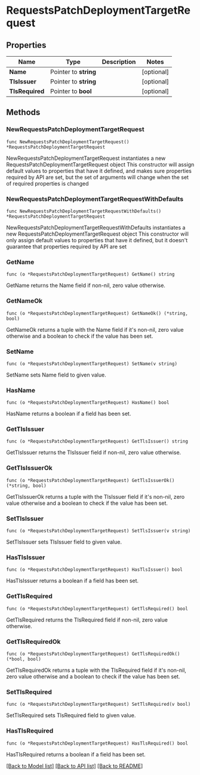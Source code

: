 # RequestsPatchDeploymentTargetRequest

## Properties

Name | Type | Description | Notes
------------ | ------------- | ------------- | -------------
**Name** | Pointer to **string** |  | [optional] 
**TlsIssuer** | Pointer to **string** |  | [optional] 
**TlsRequired** | Pointer to **bool** |  | [optional] 

## Methods

### NewRequestsPatchDeploymentTargetRequest

`func NewRequestsPatchDeploymentTargetRequest() *RequestsPatchDeploymentTargetRequest`

NewRequestsPatchDeploymentTargetRequest instantiates a new RequestsPatchDeploymentTargetRequest object
This constructor will assign default values to properties that have it defined,
and makes sure properties required by API are set, but the set of arguments
will change when the set of required properties is changed

### NewRequestsPatchDeploymentTargetRequestWithDefaults

`func NewRequestsPatchDeploymentTargetRequestWithDefaults() *RequestsPatchDeploymentTargetRequest`

NewRequestsPatchDeploymentTargetRequestWithDefaults instantiates a new RequestsPatchDeploymentTargetRequest object
This constructor will only assign default values to properties that have it defined,
but it doesn't guarantee that properties required by API are set

### GetName

`func (o *RequestsPatchDeploymentTargetRequest) GetName() string`

GetName returns the Name field if non-nil, zero value otherwise.

### GetNameOk

`func (o *RequestsPatchDeploymentTargetRequest) GetNameOk() (*string, bool)`

GetNameOk returns a tuple with the Name field if it's non-nil, zero value otherwise
and a boolean to check if the value has been set.

### SetName

`func (o *RequestsPatchDeploymentTargetRequest) SetName(v string)`

SetName sets Name field to given value.

### HasName

`func (o *RequestsPatchDeploymentTargetRequest) HasName() bool`

HasName returns a boolean if a field has been set.

### GetTlsIssuer

`func (o *RequestsPatchDeploymentTargetRequest) GetTlsIssuer() string`

GetTlsIssuer returns the TlsIssuer field if non-nil, zero value otherwise.

### GetTlsIssuerOk

`func (o *RequestsPatchDeploymentTargetRequest) GetTlsIssuerOk() (*string, bool)`

GetTlsIssuerOk returns a tuple with the TlsIssuer field if it's non-nil, zero value otherwise
and a boolean to check if the value has been set.

### SetTlsIssuer

`func (o *RequestsPatchDeploymentTargetRequest) SetTlsIssuer(v string)`

SetTlsIssuer sets TlsIssuer field to given value.

### HasTlsIssuer

`func (o *RequestsPatchDeploymentTargetRequest) HasTlsIssuer() bool`

HasTlsIssuer returns a boolean if a field has been set.

### GetTlsRequired

`func (o *RequestsPatchDeploymentTargetRequest) GetTlsRequired() bool`

GetTlsRequired returns the TlsRequired field if non-nil, zero value otherwise.

### GetTlsRequiredOk

`func (o *RequestsPatchDeploymentTargetRequest) GetTlsRequiredOk() (*bool, bool)`

GetTlsRequiredOk returns a tuple with the TlsRequired field if it's non-nil, zero value otherwise
and a boolean to check if the value has been set.

### SetTlsRequired

`func (o *RequestsPatchDeploymentTargetRequest) SetTlsRequired(v bool)`

SetTlsRequired sets TlsRequired field to given value.

### HasTlsRequired

`func (o *RequestsPatchDeploymentTargetRequest) HasTlsRequired() bool`

HasTlsRequired returns a boolean if a field has been set.


[[Back to Model list]](../README.md#documentation-for-models) [[Back to API list]](../README.md#documentation-for-api-endpoints) [[Back to README]](../README.md)


